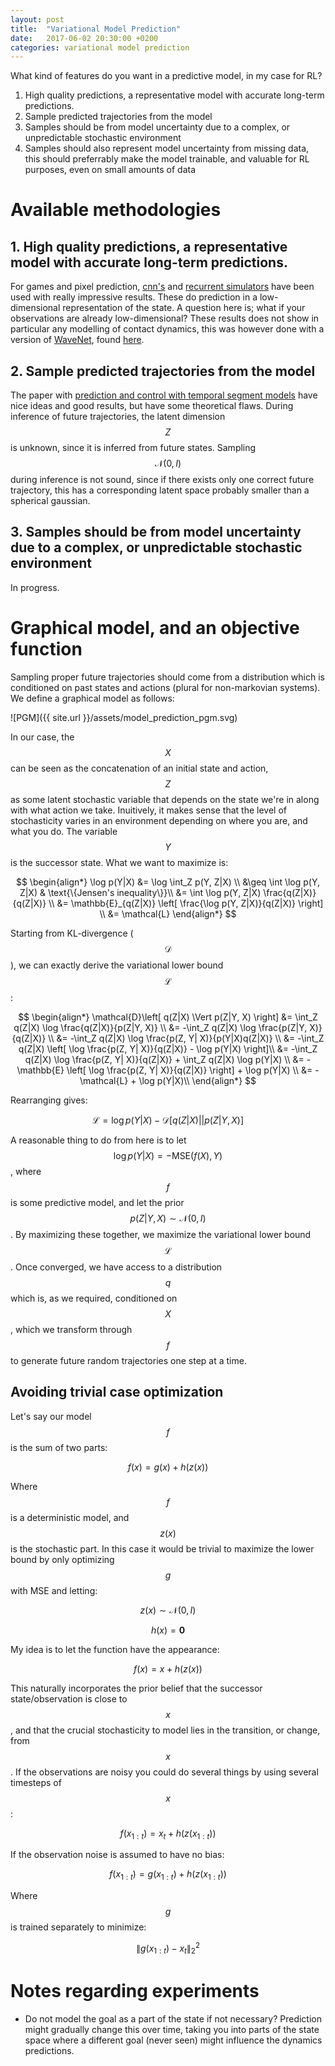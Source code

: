 ```yaml
---
layout: post
title:  "Variational Model Prediction"
date:   2017-06-02 20:30:00 +0200
categories: variational model prediction
---
```


What kind of features do you want in a predictive model, in my case for RL?

1. High quality predictions, a representative model with accurate long-term predictions.
2. Sample predicted trajectories from the model
3. Samples should be from model uncertainty due to a complex, or unpredictable stochastic environment
4. Samples should also represent model uncertainty from missing data, this should preferrably make
   the model trainable, and valuable for RL purposes, even on small amounts of data


# Available methodologies
## 1. High quality predictions, a representative model with accurate long-term predictions.

For games and pixel prediction, [cnn's][video-pred-oh] and [recurrent
simulators][recurrent-sim] have been used with really impressive results. These
do prediction in a low-dimensional representation of the state. A question here
is; what if your observations are already low-dimensional? These results does
not show in particular any modelling of contact dynamics, this was however done
with a version of [WaveNet][wavenet], found [here][temporal-control].

## 2. Sample predicted trajectories from the model

The paper with [prediction and control with temporal segment
models][temporal-control] have nice ideas and good results, but have some
theoretical flaws.  During inference of future trajectories, the latent
dimension $$Z$$ is unknown, since it is inferred from future states. Sampling
$$\mathcal{N}(0, I)$$ during inference is not sound, since if there exists only
one correct future trajectory, this has a corresponding latent space probably
smaller than a spherical gaussian.

## 3. Samples should be from model uncertainty due to a complex, or unpredictable stochastic environment

In progress.

# Graphical model, and an objective function

Sampling proper future trajectories should come from a distribution which is
conditioned on past states and actions (plural for non-markovian systems). We
define a graphical model as follows:

![PGM]({{ site.url }}/assets/model_prediction_pgm.svg)

In our case, the $$X$$ can be seen as the concatenation of an initial state and
action, $$Z$$ as some latent stochastic variable that depends on the state
we're in along with what action we take. Inuitively, it makes sense that the
level of stochasticity varies in an environment depending on where you are, and
what you do. The variable $$Y$$ is the successor state. What we want to
maximize is:

$$
\begin{align*}
    \log p(Y|X) &= \log \int_Z p(Y, Z|X) \\ 
                &\geq \int \log p(Y, Z|X) & \text{\{Jensen's inequality\}}\\
                &= \int \log p(Y, Z|X) \frac{q(Z|X)}{q(Z|X)} \\
                &= \mathbb{E}_{q(Z|X)} \left[  \frac{\log p(Y, Z|X)}{q(Z|X)} \right] \\
                &= \mathcal{L}
\end{align*}
$$

Starting from KL-divergence ($$\mathcal{D}$$), we can exactly derive the variational lower bound $$\mathcal{L}$$:

$$
\begin{align*}
    \mathcal{D}\left[ q(Z|X) \Vert p(Z|Y, X) \right] &= \int_Z q(Z|X) \log \frac{q(Z|X)}{p(Z|Y, X)} \\
                                                  &= -\int_Z q(Z|X) \log \frac{p(Z|Y, X)}{q(Z|X)} \\
                                                  &= -\int_Z q(Z|X) \log \frac{p(Z, Y| X)}{p(Y|X)q(Z|X)} \\
                                                  &= -\int_Z q(Z|X) \left[ \log \frac{p(Z, Y| X)}{q(Z|X)} - \log p(Y|X) \right]\\
                                                  &= -\int_Z q(Z|X) \log \frac{p(Z, Y| X)}{q(Z|X)} + \int_Z q(Z|X) \log p(Y|X) \\
                                                  &= -\mathbb{E} \left[ \log \frac{p(Z, Y| X)}{q(Z|X)} \right] + \log p(Y|X) \\
                                                  &= -\mathcal{L} + \log p(Y|X)\\
\end{align*}
$$

Rearranging gives:

$$
    \mathcal{L} = \log p(Y|X) - \mathcal{D}\left[ q(Z|X) || p(Z|Y, X) \right]
$$

A reasonable thing to do from here is to let
$$ \log p(Y|X) = -\text{MSE}(f(X), Y)$$, where $$f$$ is some predictive model,
and let the prior
$$p(Z|Y, X) \sim \mathcal{N}(0, I)$$.
By maximizing these together, we maximize the variational lower bound $$\mathcal{L}$$.
Once converged, we have access to a distribution $$q$$ which is, as we required,
conditioned on $$X$$, which we transform through $$f$$ to generate future random trajectories one step at a time.

## Avoiding trivial case optimization

Let's say our model $$f$$ is the sum of two parts:

$$f(x) = g(x) + h(z(x))$$

Where $$f$$ is a deterministic model, and $$z(x)$$ is the stochastic part. In
this case it would be trivial to maximize the lower bound by only optimizing
$$g$$ with MSE and letting:

$$z(x) \sim \mathcal{N}(0, I)$$

$$h(x) = \mathbf{0}$$

My idea is to let the function have the appearance:

$$f(x) = x + h(z(x))$$

This naturally incorporates the prior belief that the successor
state/observation is close to $$x$$, and that the crucial stochasticity to
model lies in the transition, or change, from $$x$$. If the observations are
noisy you could do several things by using several timesteps of $$x$$:

$$f(x_{1:t}) = x_t + h(z(x_{1:t}))$$

If the observation noise is assumed to have no bias:

$$f(x_{1:t}) = g(x_{1:t}) + h(z(x_{1:t}))$$

Where $$g$$ is trained separately to minimize:

$$\lVert g(x_{1:t}) - x_t \rVert^2_2$$


# Notes regarding experiments

- Do not model the goal as a part of the state if not necessary? Prediction
  might gradually change this over time, taking you into parts of the state
  space where a different goal (never seen) might influence the dynamics
  predictions.

<!--


Given a set of past state, action, and draw from the latent
variable $$Z_t$$, we should be able to construct the successor state $$x_{t+1}$$:

\\[ D(x_t, a_t, z_t \| \theta_D) = x_{t+1} \\]

We can also go backwards, that is encode the transition to the latent space $$z_t$$:

\\[ E(x_t, a_t, x_{t+1} \| \theta_E) = z_{t} \\]

\\[ \mathcal{L} = KL\left( E(x_t, a_t, x_{t+1}) \middle\|\middle\| \mathcal{N}(0, 1) \right)  - \log p(x_{t+1}\|x_t, a_t, z_t) \\]

We can instead replace the negative log-likelihood with an euclidean reconstruction error:

\\[ \mathcal{L}\_R = \left\| D\left(x_t, a_t, E(x_t, a_t, x_{t+1})\right) - x_{t+1} \right\|^2_2 \\]

-->


[wavenet]: https://arxiv.org/abs/1609.03499
[video-pred-oh]: https://arxiv.org/abs/1507.08750
[recurrent-sim]: https://arxiv.org/abs/1704.02254v2
[temporal-control]: https://arxiv.org/abs/1703.04070
[dropout-bayesian]: https://arxiv.org/abs/1506.02142
